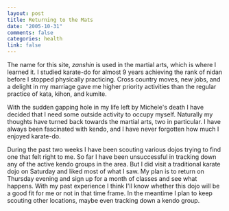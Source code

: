 ```yaml
--- 
layout: post
title: Returning to the Mats
date: "2005-10-31"
comments: false
categories: health
link: false
---
```

The name for this site, <em>zanshin</em> is used in the martial arts, which is where I learned it. I studied karate-do for almost 9 years achieving the rank of nidan before I stopped physically practicing. Cross country moves, new jobs, and a delight in my marriage gave me higher priority activities than the regular practice of kata, kihon, and kumite.

With the sudden gapping hole in my life left by Michele's death I have decided that I need some outside activity to occupy myself. Naturally my thoughts have turned back towards the martial arts, two in particular. I have always been fascinated with kendo, and I have never forgotten how much I enjoyed karate-do.

During the past two weeks I have been scouting various dojos trying to find one that felt right to me. So far I have been unsuccessful in tracking down any of the active kendo groups in the area. But I did visit a traditional karate dojo on Saturday and liked most of what I saw. My plan is to return on Thursday evening and sign up for a month of classes and see what happens. With my past experience I think I'll know whether this dojo will be a good fit for me or not in that time frame. In the meantime I plan to keep scouting other locations, maybe even tracking down a kendo group.
